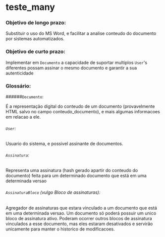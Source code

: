 # teste_many

### Objetivo de longo prazo:

Substituir o uso do MS Word, e facilitar a analise conteudo do documento por sistemas automatizados.

### Objetivo de curto prazo:

Implementar em `Documento` a capacidade de suportar multiplos `User`'s diferentes possam assinar o mesmo documento e garantir a sua autenticidade



### Glossário:

######`Documento`:

É a representação digital do conteudo de um documento (provavelmente HTML salvo no campo conteudo_documento), e mais algumas informacoes em relacao a ele.


###### `User`:

Usuario do sistema, e possivel assinante de documentos.

###### `Assinatura`:

Representa uma assinatura (hash gerado apartir do conteudo do documento) feita para um determinado documento que está em uma determinada versao

###### `AssinaturaBloco` (vulgo Bloco de assinaturas):

Agregador de assinaturas que estara vinculado a um documento que está em uma determinada versao.
Um documento só poderá possuir um unico bloco de assinatura ativo.
Poderam ocorrer outros blocos de assinatura vinculados a esse documento, mas eles estaram desativados e servirão unicamente para manter o historico de modificacoes.





